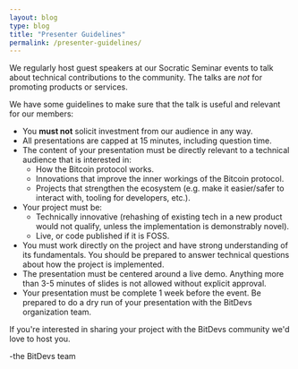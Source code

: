 ```yaml
---
layout: blog
type: blog
title: "Presenter Guidelines"
permalink: /presenter-guidelines/
---
```


We regularly host guest speakers at our Socratic Seminar events to talk about
technical contributions to the community. The talks  are _not_ for promoting
products or services.

We have some guidelines to make sure that the talk is useful and relevant for
our members:

- You **must not** solicit investment from our audience in any way.
- All presentations are capped at 15 minutes, including question time.
- The content of your presentation must be directly relevant to a technical
  audience that is interested in:
  - How the Bitcoin protocol works.
  - Innovations that improve the inner workings of the Bitcoin protocol.
  - Projects that strengthen the ecosystem (e.g. make it easier/safer to
    interact with, tooling for developers, etc.).
- Your project must be:
  - Technically innovative (rehashing of existing tech in a new product would
    not qualify, unless the implementation is demonstrably novel).
  - Live, or code published if it is FOSS.
- You must work directly on the project and have strong understanding of its
  fundamentals. You should be prepared to answer technical questions about how
  the project is implemented.
- The presentation must be centered around a live demo. Anything more than 3-5
  minutes of slides is not allowed without explicit approval.
- Your presentation must be complete 1 week before the event. Be prepared to do
  a dry run of your presentation with the BitDevs organization team.

If you're interested in sharing your project with the BitDevs community we'd
love to host you.

-the BitDevs team
